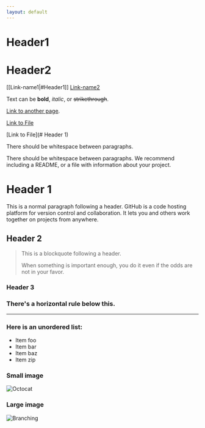```yaml
---
layout: default
---
```


# Header1
# Header2

[[Link-name1|#Header1]]
[Link-name2](#Header2)



Text can be **bold**, _italic_, or ~~strikethrough~~.

[Link to another page](./another-page.html).

[Link to File](./files/keer.jpg)

[Link to File](# Header 1)

There should be whitespace between paragraphs.

There should be whitespace between paragraphs. We recommend including a README, or a file with information about your project.

# Header 1

This is a normal paragraph following a header. GitHub is a code hosting platform for version control and collaboration. It lets you and others work together on projects from anywhere.

## Header 2

> This is a blockquote following a header.
>
> When something is important enough, you do it even if the odds are not in your favor.

### Header 3

### There's a horizontal rule below this.

* * *

### Here is an unordered list:

*   Item foo
*   Item bar
*   Item baz
*   Item zip


### Small image

![Octocat](https://github.githubassets.com/images/icons/emoji/octocat.png)

### Large image

![Branching](https://guides.github.com/activities/hello-world/branching.png)


